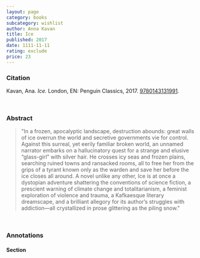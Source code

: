 ```yaml
---
layout: page
category: books
subcategory: wishlist
author: Anna Kavan
title: Ice
published: 2017
date: 1111-11-11
rating: exclude
price: 23
---
```


### Citation

Kavan, Ana. *Ice.* London, EN: Penguin Classics, 2017. [9780143131991](https://www.penguinrandomhouse.ca/books/557977/ice-by-anna-kavan/9780143131991).

<br>

### Abstract

> "In a frozen, apocalyptic landscape, destruction abounds: great walls of ice overrun the world and secretive governments vie for control. Against this surreal, yet eerily familiar broken world, an unnamed narrator embarks on a hallucinatory quest for a strange and elusive “glass-girl” with silver hair. He crosses icy seas and frozen plains, searching ruined towns and ransacked rooms, all to free her from the grips of a tyrant known only as the warden and save her before the ice closes all around. A novel unlike any other, Ice is at once a dystopian adventure shattering the conventions of science fiction, a prescient warning of climate change and totalitarianism, a feminist exploration of violence and trauma, a Kafkaesque literary dreamscape, and a brilliant allegory for its author’s struggles with addiction—all crystallized in prose glittering as the piling snow."

<br>

### Annotations

#### Section

<br>
